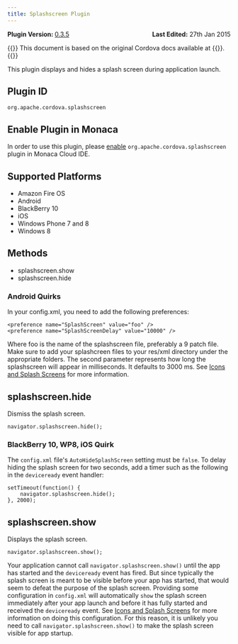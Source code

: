 ```yaml
---
title: Splashscreen Plugin
---
```


<div>
  <div  style="float: left;" align="left"><b>Plugin Version: </b><a href="https://github.com/apache/cordova-plugin-splashscreen/blob/master/RELEASENOTES.md#035-dec-02-2014">0.3.5</a></div>   
  <div align="right" style="float: right;"><b>Last Edited:</b> 27th Jan 2015</div>
  <br/>
</div>

{{<note>}}
This document is based on the original Cordova docs available at {{<link title="Cordova Docs" href="https://github.com/apache/cordova-plugin-splashscreen">}}.
{{</note>}}

This plugin displays and hides a splash screen during application
launch.

Plugin ID
---------

    org.apache.cordova.splashscreen

Enable Plugin in Monaca
-----------------------

In order to use this plugin, please [enable](/en/products_guide/monaca_ide/dependencies/cordova_plugin/#add-plugins)
`org.apache.cordova.splashscreen` plugin in Monaca Cloud IDE.

Supported Platforms
-------------------

-   Amazon Fire OS
-   Android
-   BlackBerry 10
-   iOS
-   Windows Phone 7 and 8
-   Windows 8

Methods
-------

-   splashscreen.show
-   splashscreen.hide

### Android Quirks

In your config.xml, you need to add the following preferences:

    <preference name="SplashScreen" value="foo" />
    <preference name="SplashScreenDelay" value="10000" />

Where foo is the name of the splashscreen file, preferably a 9 patch
file. Make sure to add your splashcreen files to your res/xml directory
under the appropriate folders. The second parameter represents how long
the splashscreen will appear in milliseconds. It defaults to 3000 ms.
See [Icons and Splash
Screens](http://cordova.apache.org/docs/en/edge/config_ref_images.md.html)
for more information.

splashscreen.hide
-----------------

Dismiss the splash screen.

    navigator.splashscreen.hide();

### BlackBerry 10, WP8, iOS Quirk

The `config.xml` file's `AutoHideSplashScreen` setting must be `false`.
To delay hiding the splash screen for two seconds, add a timer such as
the following in the `deviceready` event handler:

    setTimeout(function() {
        navigator.splashscreen.hide();
    }, 2000);

splashscreen.show
-----------------

Displays the splash screen.

    navigator.splashscreen.show();

Your application cannot call `navigator.splashscreen.show()` until the
app has started and the `deviceready` event has fired. But since
typically the splash screen is meant to be visible before your app has
started, that would seem to defeat the purpose of the splash screen.
Providing some configuration in `config.xml` will automatically `show`
the splash screen immediately after your app launch and before it has
fully started and received the `deviceready` event. See [Icons and
Splash
Screens](http://cordova.apache.org/docs/en/edge/config_ref_images.md.html)
for more information on doing this configuration. For this reason, it is
unlikely you need to call `navigator.splashscreen.show()` to make the
splash screen visible for app startup.
